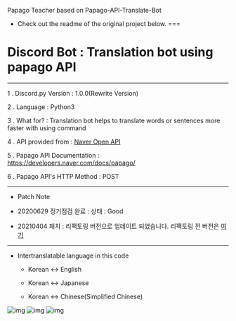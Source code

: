 Papago Teacher based on Papago-API-Translate-Bot

- Check out the readme of the original project below.
===

Discord Bot : Translation bot using papago API
===

***
1 . Discord.py Version : 1.0.0(Rewrite Version)

2 . Language : Python3

3 . What for? : Translation bot helps to translate words or sentences more faster with using command

4 . API provided from : [Naver Open API](https://developers.naver.com/main/)

5 . Papago API Documentation : https://developers.naver.com/docs/papago/

6 . Papago API's HTTP Method : POST

***

- Patch Note

 - 20200629 정기점검 완료 : 상태 : Good

 - 20210404 패치 : 리팩토링 버전으로 업데이트 되었습니다.  리팩토링 전 버전은 [여기](https://github.com/J-hoplin1/Papago-API-Translate-Bot/tree/Before_Refactoring)

***
  
  - Intertranslatable language in this code
  
    - Korean <-> English
    
    - Korean <-> Japanese
    
    - Korean <-> Chinese(Simplified Chinese)
  
  ![img](img/3.jpg)
  ![img](img/4.jpg)
  ![img](img/5.jpg)
  
  
